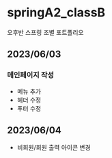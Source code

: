 # springA2_classB
오후반 스프링 조별 포트폴리오

## 2023/06/03

### 메인페이지 작성
  - 메뉴 추가
  - 헤더 수정
  - 푸터 수정

## 2023/06/04
  - 비회원/회원 출력 아이콘 변경
